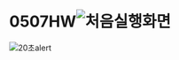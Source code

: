 # 0507HW![처음실행화면](https://github.com/user-attachments/assets/a2e0ec94-88b0-44f7-bd8f-1eb8ae2acadd)
![20초alert](https://github.com/user-attachments/assets/bf47551b-7fc9-4e5d-95b1-56216d19dded)
